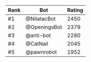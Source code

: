 Rank|Bot|Rating
---|---|---
#1|@NilatacBot|2450
#2|@OpeningsBot|2379
#3|@anti-bot|2280
#4|@CatNail|2045
#5|@pawnrobot|1952
